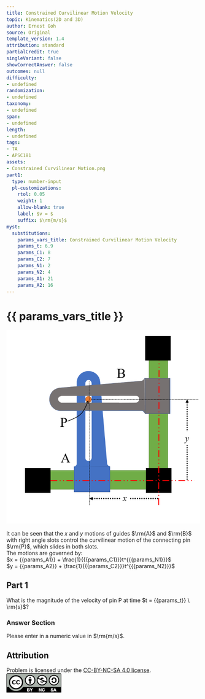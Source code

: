 ```yaml
---
title: Constrained Curvilinear Motion Velocity
topic: Kinematics(2D and 3D)
author: Ernest Goh
source: Original
template_version: 1.4
attribution: standard
partialCredit: true
singleVariant: false
showCorrectAnswer: false
outcomes: null
difficulty:
- undefined
randomization:
- undefined
taxonomy:
- undefined
span:
- undefined
length:
- undefined
tags:
- TA
- APSC181
assets:
- Constrained Curvilinear Motion.png
part1:
  type: number-input
  pl-customizations:
    rtol: 0.05
    weight: 1
    allow-blank: true
    label: $v = $
    suffix: $\rm{m/s}$
myst:
  substitutions:
    params_vars_title: Constrained Curvilinear Motion Velocity
    params_t: 6.9
    params_C1: 8
    params_C2: 7
    params_N1: 2
    params_N2: 4
    params_A1: 21
    params_A2: 16
---
```

# {{ params_vars_title }}
<img src="Constrained Curvilinear Motion.png" width=600>

It can be seen that the $x$ and $y$ motions of guides $\rm{A}$ and $\rm{B}$ with right angle slots control the curvilinear motion of the connecting pin $\rm{P}$, which slides in both slots.
<br>
The motions are governed by:
<br>
$x = {{params_A1}} + \frac{1}{{{params_C1}}}t^{{{params_N1}}}$
<br>
$y = {{params_A2}} + \frac{1}{{{params_C2}}}t^{{{params_N2}}}$

## Part 1

What is the magnitude of the velocity of pin P at time $t = {{params_t}} \ \rm{s}$?

### Answer Section

Please enter in a numeric value in $\rm{m/s}$.

## Attribution

Problem is licensed under the [CC-BY-NC-SA 4.0 license](https://creativecommons.org/licenses/by-nc-sa/4.0/).<br> ![The Creative Commons 4.0 license requiring attribution-BY, non-commercial-NC, and share-alike-SA license.](https://raw.githubusercontent.com/firasm/bits/master/by-nc-sa.png)